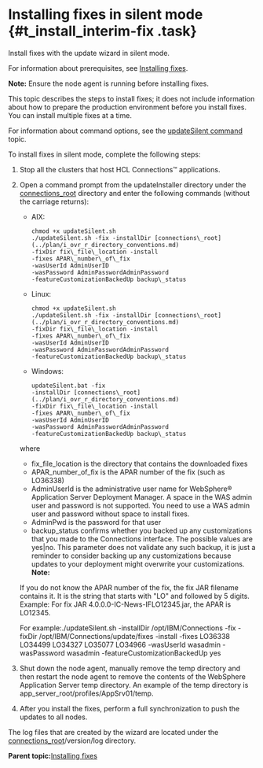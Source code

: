 # Installing fixes in silent mode {#t_install_interim-fix .task}

Install fixes with the update wizard in silent mode.

For information about prerequisites, see [Installing fixes](c_installing_interim_fixes.md).

**Note:** Ensure the node agent is running before installing fixes.

This topic describes the steps to install fixes; it does not include information about how to prepare the production environment before you install fixes. You can install multiple fixes at a time.

For information about command options, see the [updateSilent command](r_updatelc_command.md) topic.

To install fixes in silent mode, complete the following steps:

1.  Stop all the clusters that host HCL Connections™ applications.

2.  Open a command prompt from the updateInstaller directory under the [connections\_root](../plan/i_ovr_r_directory_conventions.md) directory and enter the following commands \(without the carriage returns\):

    -   AIX:

        ```
        chmod +x updateSilent.sh
        ./updateSilent.sh -fix -installDir [connections\_root](../plan/i_ovr_r_directory_conventions.md)
        -fixDir fix\_file\_location -install 
        -fixes APAR\_number\_of\_fix 
        -wasUserId AdminUserID 
        -wasPassword AdminPasswordAdminPassword 
        -featureCustomizationBackedUp backup\_status
        ```

    -   Linux:

        ```
        chmod +x updateSilent.sh
        ./updateSilent.sh -fix -installDir [connections\_root](../plan/i_ovr_r_directory_conventions.md)
        -fixDir fix\_file\_location -install 
        -fixes APAR\_number\_of\_fix 
        -wasUserId AdminUserID 
        -wasPassword AdminPasswordAdminPassword 
        -featureCustomizationBackedUp backup\_status
        ```

    -   Windows:

        ```
        updateSilent.bat -fix 
        -installDir [connections\_root](../plan/i_ovr_r_directory_conventions.md)
        -fixDir fix\_file\_location -install 
        -fixes APAR\_number\_of\_fix 
        -wasUserId AdminUserID 
        -wasPassword AdminPasswordAdminPassword 
        -featureCustomizationBackedUp backup\_status
        ```

    where

    -   fix\_file\_location is the directory that contains the downloaded fixes
    -   APAR\_number\_of\_fix is the APAR number of the fix \(such as LO36338\)
    -   AdminUserId is the administrative user name for WebSphere® Application Server Deployment Manager. A space in the WAS admin user and password is not supported. You need to use a WAS admin user and password without space to install fixes.
    -   AdminPwd is the password for that user
    -   backup\_status confirms whether you backed up any customizations that you made to the Connections interface. The possible values are yes\|no. This parameter does not validate any such backup, it is just a reminder to consider backing up any customizations because updates to your deployment might overwrite your customizations.
    **Note:**

    If you do not know the APAR number of the fix, the fix JAR filename contains it. It is the string that starts with "LO" and followed by 5 digits. Example: For fix JAR 4.0.0.0-IC-News-IFLO12345.jar, the APAR is LO12345.

    For example:./updateSilent.sh -installDir /opt/IBM/Connections -fix -fixDir /opt/IBM/Connections/update/fixes -install -fixes LO36338 LO34499 LO34327 LO35077 LO34966 -wasUserId wasadmin -wasPassword wasadmin -featureCustomizationBackedUp yes

3.  Shut down the node agent, manually remove the temp directory and then restart the node agent to remove the contents of the WebSphere Application Server temp directory. An example of the temp directory is app\_server\_root/profiles/AppSrv01/temp.

4.  After you install the fixes, perform a full synchronization to push the updates to all nodes.


The log files that are created by the wizard are located under the [connections\_root](../plan/i_ovr_r_directory_conventions.md)/version/log directory.

**Parent topic:**[Installing fixes](../migrate/c_installing_interim_fixes.md)

